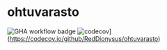 # ohtuvarasto

![GHA workflow badge](https://github.com/RedDionysus/ohtuvarasto/workflows/CI/badge.svg)
![codecov](https://codecov.io/github/RedDionysus/ohtuvarasto/graph/badge.svg?token=TLMBZWBUTS)](https://codecov.io/github/RedDionysus/ohtuvarasto)
